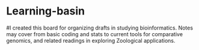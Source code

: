 # Learning-basin
#I created this board for organizing drafts in studying bioinformatics. Notes may cover from basic coding and stats to current tools for comparative genomics, and related readings in exploring Zoological applications.
